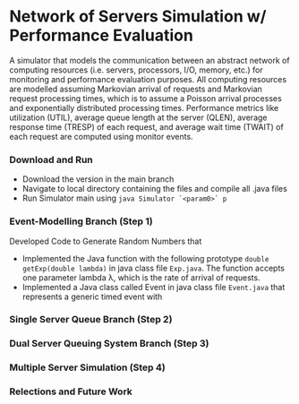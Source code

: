 # Network of Servers Simulation w/ Performance Evaluation

A simulator that models the communication between an abstract network of computing resources (i.e. servers, processors, I/O, memory, etc.) for monitoring and performance evaluation purposes. All computing resources are modelled assuming Markovian arrival of requests and Markovian request processing times, which is to assume a Poisson arrival processes and exponentially distributed processing times. Performance metrics like utilization (UTIL), average queue length at the server (QLEN), average response time (TRESP) of each request, and average wait time (TWAIT) of each request are computed using monitor events. 

### Download and Run
* Download the version in the main branch
* Navigate to local directory containing the files and compile all .java files
* Run Simulator main using ```java Simulator `<param0>` p```

### Event-Modelling Branch (Step 1)
Developed Code to Generate Random Numbers that 
* Implemented the Java function with the following prototype ```double getExp(double lambda)``` in java class file ```Exp.java```. The function accepts one parameter lambda λ, which is the rate of arrival of requests. 
* Implemented a Java class called Event in java class file ```Event.java``` that represents a generic timed event with 


### Single Server Queue Branch (Step 2)

### Dual Server Queuing System Branch (Step 3)


### Multiple Server Simulation (Step 4)


### Relections and Future Work 